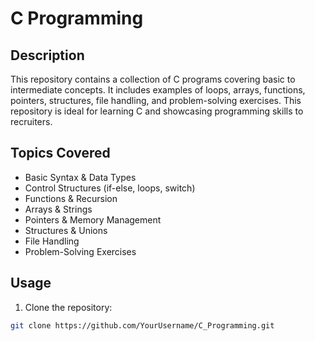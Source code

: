 # C Programming

## Description
This repository contains a collection of C programs covering basic to intermediate concepts. It includes examples of loops, arrays, functions, pointers, structures, file handling, and problem-solving exercises. This repository is ideal for learning C and showcasing programming skills to recruiters.

## Topics Covered
- Basic Syntax & Data Types
- Control Structures (if-else, loops, switch)
- Functions & Recursion
- Arrays & Strings
- Pointers & Memory Management
- Structures & Unions
- File Handling
- Problem-Solving Exercises

## Usage
1. Clone the repository:
```bash
git clone https://github.com/YourUsername/C_Programming.git
